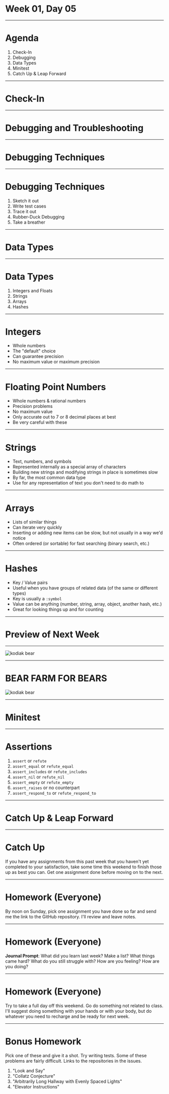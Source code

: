 # Week 01, Day 05

---

# Agenda

1. Check-In
2. Debugging
3. Data Types
4. Minitest
5. Catch Up & Leap Forward

---

# Check-In

---

# Debugging and Troubleshooting

---

# Debugging Techniques

--- 

# Debugging Techniques

1. Sketch it out
2. Write test cases
3. Trace it out
4. Rubber-Duck Debugging
5. Take a breather

---

# Data Types

---

# Data Types

1. Integers and Floats
2. Strings
3. Arrays
4. Hashes

---

# Integers

+ Whole numbers
+ The "default" choice
+ Can guarantee precision
+ No maximum value or maximum precision

---

# Floating Point Numbers

+ Whole numbers & rational numbers
+ Precision problems
+ No maximum value
+ Only accurate out to 7 or 8 decimal places at best
+ Be very careful with these

---

# Strings

+ Text, numbers, and symbols
+ Represented internally as a special array of characters
+ Building new strings and modifying strings in place is sometimes slow
+ By far, the most common data type
+ Use for any representation of text you don't need to do math to

---

# Arrays

+ Lists of similar things
+ Can iterate very quickly
+ Inserting or adding new items can be slow, but not usually in a way we'd notice
+ Often ordered (or sortable) for fast searching (binary search, etc.)

---

# Hashes

+ Key / Value pairs
+ Useful when you have groups of related data (of the same or different types)
+ Key is usually a `:symbol`
+ Value can be anything (number, string, array, object, another hash, etc.)
+ Great for looking things up and for counting

---

# Preview of Next Week

---

![kodiak bear](images/kodiak_1.jpg)

---

# BEAR FARM FOR BEARS

![kodiak bear](images/kodiak_1.jpg)

---

# Minitest

---
# Assertions

1. `assert` or `refute`
2. `assert_equal` or `refute_equal`
3. `assert_includes` or `refute_includes`
4. `assert_nil` or `refute_nil`
5. `assert_empty` or `refute_empty`
6. `assert_raises` or no counterpart
7. `assert_respond_to` or `refute_respond_to`

---

# Catch Up & Leap Forward

---

# Catch Up

If you have any assignments from this past week that you haven't yet completed to your satisfaction, take some time this weekend to finish those up as best you can. Get one assignment done before moving on to the next.

---

# Homework (Everyone)

By noon on Sunday, pick one assignment you have done so far and send me the link to the GitHub repository. I'll review and leave notes.

---

# Homework (Everyone)

**Journal Prompt**: What did you learn last week? Make a list? What things came hard? What do you still struggle with? How are you feeling? How are you doing? 

---

# Homework (Everyone)

Try to take a full day off this weekend. Go do something not related to class.  I'll suggest doing something with your hands or with your body, but do whatever you need to recharge and be ready for next week.

---

# Bonus Homework

Pick one of these and give it a shot. Try writing tests. Some of these problems are fairly difficult. Links to the repositories in the issues.

1. "Look and Say"
2. "Collatz Conjecture"
3. "Arbitrarily Long Hallway with Evenly Spaced Lights"
4. "Elevator Instructions"
